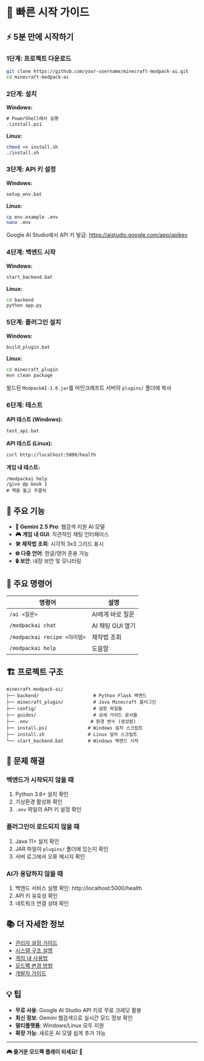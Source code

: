 # 🚀 빠른 시작 가이드

## ⚡ 5분 만에 시작하기

### 1단계: 프로젝트 다운로드
```bash
git clone https://github.com/your-username/minecraft-modpack-ai.git
cd minecraft-modpack-ai
```

### 2단계: 설치

**Windows:**
```cmd
# PowerShell에서 실행
.\install.ps1
```

**Linux:**
```bash
chmod +x install.sh
./install.sh
```

### 3단계: API 키 설정

**Windows:**
```cmd
setup_env.bat
```

**Linux:**
```bash
cp env.example .env
nano .env
```

Google AI Studio에서 API 키 발급: https://aistudio.google.com/app/apikey

### 4단계: 백엔드 시작

**Windows:**
```cmd
start_backend.bat
```

**Linux:**
```bash
cd backend
python app.py
```

### 5단계: 플러그인 설치

**Windows:**
```cmd
build_plugin.bat
```

**Linux:**
```bash
cd minecraft_plugin
mvn clean package
```

빌드된 `ModpackAI-1.0.jar`를 마인크래프트 서버의 `plugins/` 폴더에 복사

### 6단계: 테스트

**API 테스트 (Windows):**
```cmd
test_api.bat
```

**API 테스트 (Linux):**
```bash
curl http://localhost:5000/health
```

**게임 내 테스트:**
```
/modpackai help
/give @p book 1
# 책을 들고 우클릭
```

## 🎯 주요 기능

- **🤖 Gemini 2.5 Pro**: 웹검색 지원 AI 모델
- **🎮 게임 내 GUI**: 직관적인 채팅 인터페이스
- **🛠️ 제작법 조회**: 시각적 3x3 그리드 표시
- **🌐 다중 언어**: 한글/영어 혼용 가능
- **🔒 보안**: 내장 보안 및 모니터링

## 📝 주요 명령어

| 명령어 | 설명 |
|--------|------|
| `/ai <질문>` | AI에게 바로 질문 |
| `/modpackai chat` | AI 채팅 GUI 열기 |
| `/modpackai recipe <아이템>` | 제작법 조회 |
| `/modpackai help` | 도움말 |

## 🏗️ 프로젝트 구조

```
minecraft-modpack-ai/
├── backend/                    # Python Flask 백엔드
├── minecraft_plugin/           # Java Minecraft 플러그인
├── config/                     # 설정 파일들
├── guides/                     # 상세 가이드 문서들
├── .env                       # 환경 변수 (생성됨)
├── install.ps1               # Windows 설치 스크립트
├── install.sh                # Linux 설치 스크립트
└── start_backend.bat         # Windows 백엔드 시작
```

## 🚨 문제 해결

### 백엔드가 시작되지 않을 때
1. Python 3.8+ 설치 확인
2. 가상환경 활성화 확인
3. `.env` 파일의 API 키 설정 확인

### 플러그인이 로드되지 않을 때
1. Java 11+ 설치 확인
2. JAR 파일이 `plugins/` 폴더에 있는지 확인
3. 서버 로그에서 오류 메시지 확인

### AI가 응답하지 않을 때
1. 백엔드 서비스 실행 확인: http://localhost:5000/health
2. API 키 유효성 확인
3. 네트워크 연결 상태 확인

## 📚 더 자세한 정보

- [관리자 설정 가이드](guides/01_ADMIN_SETUP.md)
- [시스템 구조 설명](guides/02_SYSTEM_OVERVIEW.md)
- [게임 내 사용법](guides/03_GAME_COMMANDS.md)
- [모드팩 변경 방법](guides/04_MODPACK_SWITCH.md)
- [개발자 가이드](guides/05_DEVELOPMENT.md)

## 💡 팁

- **무료 사용**: Google AI Studio API 키로 무료 크레딧 활용
- **최신 정보**: Gemini 웹검색으로 실시간 모드 정보 확인
- **멀티플랫폼**: Windows/Linux 모두 지원
- **확장 가능**: 새로운 AI 모델 쉽게 추가 가능

---

**🎮 즐거운 모드팩 플레이 되세요!** 🚀